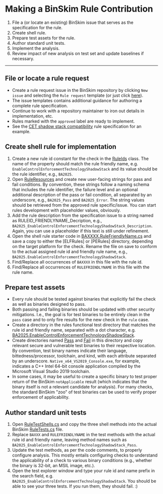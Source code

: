 # Making a BinSkim Rule Contribution

1. File a (or locate an existing) BinSkim issue that serves as the specification for the rule.
2. Create shell rule.
3. Prepare test assets for the rule.
4. Author standard unit tests.
5. Implement the analysis.
6. Review impact of new analysis on test set and update baselines if necessary.

----

## File or locate a rule request

- Create a rule request issue in the BinSkim repository by clicking `New issue` and selecting the `Rule request` template (or just click [here](https://github.com/microsoft/binskim/issues/new?assignees=&labels=rule-request&template=rule-request.md&title=%5BRULE+REQUEST%5D+Concise+description+of+new+analysis)).
- The issue templates contains additional guidance for authoring a complete rule specification.
- Continue to work with a repository maintainer to iron out details in implementation, etc.
- Rules marked with the `approved` label are ready to implement.
- See the [CET shadow stack compatibility](https://github.com/microsoft/binskim/issues/277) rule specification for an example.

## Create shell rule for implementation

1. Create a new rule id constant for the check in the [RuleIds](https://github.com/microsoft/binskim/blob/main/src/BinSkim.Rules/RuleIds.cs) class. The name of the property should match the rule friendly name, e.g. `EnableControlEnforcementTechnologyShadowStack` and its value should be the rule identifier, e.g., `BA2025`.
2. Open [RuleResources](https://github.com/microsoft/binskim/blob/main/src/BinSkim.Rules/RuleResources.resx) and create new user-facing strings for pass and fail conditions. By convention, these strings follow a naming schema that includes the rule identifier, the failure level and an optional additional description of the pass or fail condition, all separated by an underscore, e.g., `BA2025_Pass` and `BA2025_Error`. The string values should be retrieved from the approved rule specific/issue. You can start rules development with placeholder values, obviously.
3. Add the rule description from the specification issue to a string named as RULEID_FRIENDLYNAME_Decription, e.g., `BA2025_EnableControlEnforcementTechnologyShadowStack_Description`. Again, you can use a placeholder if this text is still under refinement.
4. Open the shell rule starter code in [BAXXXX.RuleFriendlyName.cs](BAXXXX.RuleFriendlyName.cs) and save a copy to either the [ELFRules] or [PERules] directory, depending on the target platform for the check. Rename the file on save to conform to the actual assigned rule id and friendly rule name, e.g., `BA2025.EnableControlEnforcementTechnologyShadowStack`.
5. Find/Replace all occurrences of `BAXXXX` in this file with the rule id.
6. Find/Replace all occurrences of `RULEFRIENDLYNAME` in this file with the rule name.

## Prepare test assets

- Every rule should be tested against binaries that explicitly fail the check as well as binaries designed to pass.
- Both passing and failing binaries should be updated with other security mitigations. I.e., the goal is for test binaries to be entirely clean in the `pass` case and to only fire results for the new check in the `rule` case.
- Create a directory in the rules functional test directory that matches the rule id and friendly name, separated with a dot character, e.g. [BA2025.EnableControlEnforcementTechnologyShadowStack](https://github.com/microsoft/binskim/tree/main/src/Test.FunctionalTests.BinSkim.Rules/FunctionalTestsData/BA2025.EnableControlEnforcementTechnologyShadowStack).
- Create directories named [Pass](https://github.com/microsoft/binskim/tree/main/src/Test.FunctionalTests.BinSkim.Rules/FunctionalTestsData/BA2025.EnableControlEnforcementTechnologyShadowStack/Pass) and [Fail](https://github.com/microsoft/binskim/tree/main/src/Test.FunctionalTests.BinSkim.Rules/FunctionalTestsData/BA2025.EnableControlEnforcementTechnologyShadowStack/Fail) in this directory and copy relevant secure and vulnerable test binaries to their respective location.
By convention, test binary names indicate their language, bittedness/processor, toolchain, and kind, with each attribute separated by an underscore. `Native_x64_VS2019_Console.exe`, for example, indicates a C++ Intel 64-bit console application compiled by the Microsoft Visual Studio 2019 toolchain.
- In some cases, it may be useful to create a specific binary to test proper return of the BinSkim `notApplicable` result (which indicates that the binary itself is not a relevant candidate for analysis). For many checks, the standard BinSkim "zoo" of test binaries can be used to verify proper enforcement of applicability.

## Author standard unit tests

1. Open [RuleTestShells.cs](RuleTestShells.cs) and copy the three shell methods into the actual BinSkim [RuleTests.cs](https://github.com/microsoft/binskim/blob/main/src/Test.FunctionalTests.BinSkim.Rules/RuleTests.cs) file.
2. Replace `BAXXX` and `RULEFRIENDLYNAME` in the test methods with the actual rule id and friendly name, leaving method names such as `BA2025_EnableControlEnforcementTechnologyShadowStack_Pass`.
3. Update the test methods, as per the code comments, to properly configure analysis. This mostly entails configuring checks to understand the applicability of a check to various binary conditions (e.g., whether the binary is 32-bit, an MSIL image, etc.).
4. Open the test explorer window and type your rule id and name prefix in the search field, e.g. `BA2025_EnableControlEnforcementTechnologyShadowStack`. You should be able to see your three tests. If you run them, they should fail. :)
